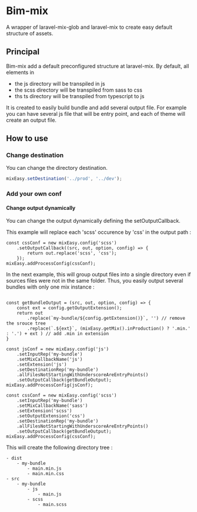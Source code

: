 # Bim-mix
A wrapper of laravel-mix-glob and laravel-mix to create easy default structure of assets.

## Principal
Bim-mix add a default preconfigured structure at laravel-mix.
By default, all elements in 
- the js directory will be transpiled in js
- the scss directory will be transpiled from sass to css
- ths ts directory will be transpiled from typescript to js

It is created to easily build bundle and add several output file.
For example you can have several js file that will be entry point, and each of theme will create an output file.

## How to use

### Change destination
You can change the directory destination.
```javascript
mixEasy.setDestination('../prod', '../dev');
```

### Add your own conf

#### Change output dynamically
You can change the output dynamically defining the setOutputCallback.

This example will replace each 'scss' occurence by 'css' in the output path : 
```
const cssConf = new mixEasy.config('scss')
   	.setOutputCallback((src, out, option, config) => {
   		return out.replace('scss', 'css');
   	});
mixEasy.addProcessConfig(cssConf);
```


In the next example, this will group output files into a single directory
even if sources files were not in the same folder. Thus, you easily output several bundles
with only one mix instance : 
```

const getBundleOutput = (src, out, option, config) => {
	const ext = config.getOutputExtension();
	return out
		.replace(`my-bundle/${config.getExtension()}`, '') // remove the srouce tree
		.replace(`.${ext}`, (mixEasy.getMix().inProduction() ? '.min.' : '.') + ext ) // add .min in extension
}

const jsConf = new mixEasy.config('js')
	.setInputRep('my-bundle')
	.setMixCallbackName('js')
	.setExtension('js')
	.setDestinationRep('my-bundle')
	.allFilesNotStartingWithUnderscoreAreEntryPoints()
	.setOutputCallback(getBundleOutput);
mixEasy.addProcessConfig(jsConf);

const cssConf = new mixEasy.config('scss')
	.setInputRep('my-bundle')
	.setMixCallbackName('sass')
	.setExtension('scss')
	.setOutputExtension('css')
	.setDestinationRep('my-bundle')
	.allFilesNotStartingWithUnderscoreAreEntryPoints()
	.setOutputCallback(getBundleOutput);
mixEasy.addProcessConfig(cssConf);
```
This will create the following directory tree : 
```
- dist
    - my-bundle
        - main.min.js
        - main.min.css
- src
    - my-bundle
        - js
            - main.js
        - scss
            - main.scss 
```
